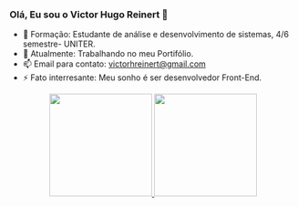 ### Olá, Eu sou o Victor Hugo Reinert 👋
- 🌱 Formação: Estudante de análise e desenvolvimento de sistemas, 4/6 semestre- UNITER. 
- 🚀 Atualmente: Trabalhando no meu Portifólio.
- 📫 Email para contato: victorhreinert@gmail.com
- ⚡ Fato interresante: Meu sonho é ser desenvolvedor Front-End.

<div align="center">
  <a href="https://github.com/victorhreinert">
  <img height="180em" src="https://github-readme-stats.vercel.app/api?username=victorhreinert&show_icons=true&theme=onedark&include_all_commits=true&count_private=true"/>
  <img height="180em" src="https://github-readme-stats.vercel.app/api/top-langs/?username=victorhreinert&layout=compact&langs_count=7&theme=onedark"/>
</div>

<!--
**victorhreinert/victorhreinert** is a ✨ _special_ ✨ repository because its `README.md` (this file) appears on your GitHub profile.

Here are some ideas to get you started:

- 🔭 I’m currently working on my portfolio ...
- 🌱 I’m currently learning HTML/CSS/Javascript/Bootstrap ...
- 👯 I’m looking to collaborate on small projec ...
- 🤔 I’m looking for help with start a career, and the path to become a front-end dev....
- 💬 Ask me about ...
- 📫 How to reach me: ...
- 😄 Pronouns: ...
- ⚡ Fun fact: ...
-->
